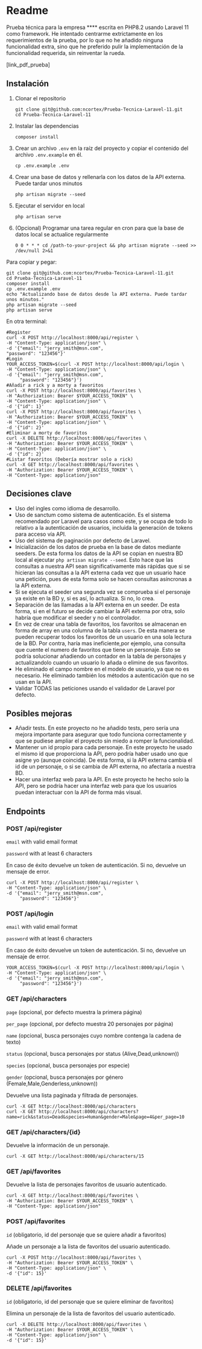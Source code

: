 # Readme
Prueba técnica para la empresa **** escrita en PHP8.2 usando Laravel 11 como framework.
He intentado centrarme extrictamente en los requerimientos de la prueba, por lo que no he añadido ninguna funcionalidad extra, sino que he preferido pulir la implementación de la funcionalidad requerida, sin reinventar la rueda.

[link_pdf_prueba]

## Instalación

1. Clonar el repositorio
   ```
   git clone git@github.com:ncortex/Prueba-Tecnica-Laravel-11.git
   cd Prueba-Tecnica-Laravel-11
   ```
2. Instalar las dependencias
   ```
   composer install
   ```
3. Crear un archivo `.env` en la raíz del proyecto y copiar el contenido del archivo `.env.example` en él.
   ```
   cp .env.example .env
   ```
4. Crear una base de datos y rellenarla con los datos de la API externa. Puede tardar unos minutos
   ```
   php artisan migrate --seed
    ```
5. Ejecutar el servidor en local
   ```
   php artisan serve
   ```
6. (Opcional) Programar una tarea regular en cron para que la base de datos local se actualice regularmente
    ```
    0 0 * * * cd /path-to-your-project && php artisan migrate --seed >> /dev/null 2>&1
    ```
Para copiar y pegar:
```
git clone git@github.com:ncortex/Prueba-Tecnica-Laravel-11.git
cd Prueba-Tecnica-Laravel-11
composer install
cp .env.example .env
echo "Actualizando base de datos desde la API externa. Puede tardar unos minutos."
php artisan migrate --seed
php artisan serve
```
En otra terminal:
```
#Register
curl -X POST http://localhost:8000/api/register \
-H "Content-Type: application/json" \
-d '{"email": "jerry_smith@msn.com",
"password": "123456"}'
#Login
YOUR_ACCESS_TOKEN=$(curl -X POST http://localhost:8000/api/login \
-H "Content-Type: application/json" \
-d '{"email": "jerry_smith@msn.com",
     "password": "123456"}')
#Añadir a rick y a morty a favoritos
curl -X POST http://localhost:8000/api/favorites \
-H "Authorization: Bearer $YOUR_ACCESS_TOKEN" \
-H "Content-Type: application/json" \
-d '{"id": 1}'
curl -X POST http://localhost:8000/api/favorites \
-H "Authorization: Bearer $YOUR_ACCESS_TOKEN" \
-H "Content-Type: application/json" \
-d '{"id": 2}'
#Eliminar a morty de favoritos
curl -X DELETE http://localhost:8000/api/favorites \
-H "Authorization: Bearer $YOUR_ACCESS_TOKEN" \
-H "Content-Type: application/json" \
-d '{"id": 2}'
#Listar favoritos (Debería mostrar solo a rick)
curl -X GET http://localhost:8000/api/favorites \
-H "Authorization: Bearer $YOUR_ACCESS_TOKEN" \
-H "Content-Type: application/json" 
```
## Decisiones clave 
- Uso del ingles como idioma de desarrollo.
- Uso de sanctum como sistema de autenticación. Es el sistema recomendado por Laravel para casos como este, y se ocupa de todo lo relativo a la autenticación de usuarios, incluida la generación de tokens para acceso vía API.
- Uso del sistema de paginación por defecto de Laravel.
- Inicialización de los datos de prueba en la base de datos mediante seeders. De esta forma los datos de la API se copian en nuestra BD local al ejecutar `php artisan migrate --seed`. Esto hace que las consultas a nuestra API sean significativamente más rápidas que si se hicieran las consultas a la API externa cada vez que un usuario hace una petición, pues de esta forma solo se hacen consultas asíncronas a la API externa.
- Si se ejecuta el seeder una segunda vez se comprueba si el personaje ya existe en la BD y, si es así, lo actualiza. Si no, lo crea. 
- Separación de las llamadas a la API externa en un seeder. De esta forma, si en el futuro se decide cambiar la API externa por otra, solo habría que modificar el seeder y no el controlador.
- En vez de crear una tabla de favoritos, los favoritos se almacenan en forma de array en una columna de la tabla `users`. De esta manera se pueden recuperar todos los favoritos de un usuario en una sola lectura de la BD. Por contra, haría mas ineficiente,por ejemplo, una consulta que cuente el numero de favoritos que tiene un personaje. Esto se podría solucionar añadiendo un contador en la tabla de personajes y actualizandolo cuando un usuario lo añada o elimine de sus favoritos.
- He eliminado el campo nombre en el modelo de usuario, ya que no es necesario. He eliminado también los métodos a autenticación que no se usan en la API.
- Validar TODAS las peticiones usando el validador de Laravel por defecto.

## Posibles mejoras
- Añadir tests. En este proyecto no he añadido tests, pero sería una mejora importante para asegurar que todo funciona correctamente y que se pudiese ampliar el proyecto sin miedo a romper la funcionalidad.
- Mantener un id propio para cada personaje. En este proyecto he usado el mismo id que proporciona la API, pero podría haber usado uno que asigne yo (aunque coincida). De esta forma, si la API externa cambia el id de un personaje, o si se cambia de API externa, no afectaría a nuestra BD.
- Hacer una interfaz web para la API. En este proyecto he hecho solo la API, pero se podría hacer una interfaz web para que los usuarios puedan interactuar con la API de forma más visual.

## Endpoints

### POST /api/register

`email` with valid email format

`password` with at least 6 characters

En caso de éxito devuelve un token de autenticación. Si no, devuelve un mensaje de error.

```
curl -X POST http://localhost:8000/api/register \
-H "Content-Type: application/json" \
-d '{"email": "jerry_smith@msn.com",
     "password": "123456"}'
```

### POST /api/login

`email` with valid email format

`password` with at least 6 characters

En caso de éxito devuelve un token de autenticación. Si no, devuelve un mensaje de error.
```
YOUR_ACCESS_TOKEN=$(curl -X POST http://localhost:8000/api/login \
-H "Content-Type: application/json" \
-d '{"email": "jerry_smith@msn.com",
     "password": "123456"}')
```

### GET /api/characters

`page` (opcional, por defecto muestra la primera página)

`per_page` (opcional, por defecto muestra 20 personajes por página)

`name` (opcional, busca personajes cuyo nombre contenga la cadena de texto)

`status` (opcional, busca personajes por status (Alive,Dead,unknown))

`species` (opcional, busca personajes por especie)

`gender` (opcional, busca personajes por género (Female,Male,Genderless,unknown))

Devuelve una lista paginada y filtrada de personajes.

```
curl -X GET http://localhost:8000/api/characters
curl -X GET http://localhost:8000/api/characters?name=rick&status=Dead&species=Human&gender=Male&page=4&per_page=10
```
### GET /api/characters/{id}
Devuelve la información de un personaje.

```
curl -X GET http://localhost:8000/api/characters/15
```
### GET /api/favorites
Devuelve la lista de personajes favoritos de usuario autenticado.
```
curl -X GET http://localhost:8000/api/favorites \
-H "Authorization: Bearer $YOUR_ACCESS_TOKEN" \
-H "Content-Type: application/json" 
```
### POST /api/favorites

`id` (obligatorio, id del personaje que se quiere añadir a favoritos)

Añade un personaje a la lista de favoritos del usuario autenticado.

```
curl -X POST http://localhost:8000/api/favorites \
-H "Authorization: Bearer $YOUR_ACCESS_TOKEN" \
-H "Content-Type: application/json" \
-d '{"id": 15}'
```
### DELETE /api/favorites

`id` (obligatorio, id del personaje que se quiere eliminar de favoritos)

Elimina un personaje de la lista de favoritos del usuario autenticado.

```
curl -X DELETE http://localhost:8000/api/favorites \
-H "Authorization: Bearer $YOUR_ACCESS_TOKEN" \
-H "Content-Type: application/json" \
-d '{"id": 15}'
```
